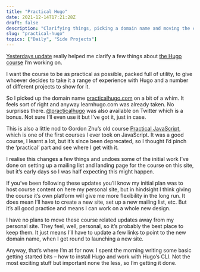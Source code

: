 ```yaml
---
title: "Practical Hugo"
date: 2021-12-14T17:21:28Z
draft: false
description: "Clarifying things, picking a domain name and moving the course I’m working on to it’s own home on the web."
slug: "practical-hugo"
topics: ["Daily", "Side Projects"]
---
```


[Yesterdays update](/writing/course-utility) really helped me clarify a few things about [the Hugo course](/writing/learn-hugo) I’m working on. 

I want the course to be as practical as possible, packed full of utility, to give whoever decides to take it a range of experience with Hugo and a number of different projects to show for it. 

So I picked up the domain name [practicalhugo.com](http://practicalhugo.com) on a bit of a whim. It feels sort of right and anyway learnhugo.com was already taken. No surprises there. [@practicalhugo](https://twitter.com/practicalhugo) was also available on Twitter which is a bonus. Not sure I’ll even use it but I’ve got it, just in case.

This is also a little nod to Gordon Zhu’s old course [Practical JavaScript](https://watchandcode.com/), which is one of the first courses I ever took on JavaScript. It was a good course, I learnt a lot, but it’s since been deprecated, so I thought I’d pinch the ‘practical’ part and see where I get with it.

I realise this changes a few things and undoes some of the initial work I’ve done on setting up a mailing list and landing page for the course on this site, but it’s early days so I was half expecting this might happen.

If you’ve been following these updates you’ll know my initial plan was to host course content on here my personal site, but in hindsight I think giving the course it’s own platform will give me more flexibility in the long run. It does mean I’ll have to create a new site, set up a new mailing list, etc. But it’s all good practice and means I can work on a whole new design.

I have no plans to move these course related updates away from my personal site. They feel, well, personal, so it’s probably the best place to keep them. It just means I’ll have to update a few links to point to the new domain name, when I get round to launching a new site.

Anyway, that’s where I’m at for now. I spent the morning writing some basic getting started bits – how to install Hugo and work with Hugo’s CLI. Not the most exciting stuff but important none the less, so I’m getting it done.